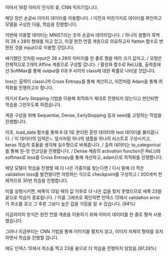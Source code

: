 이어서 16장 이미지 인식의 꽃, CNN 익히기입니다.

해당 장은 손글씨 이미지 데이터를 이용합니다. / 
이전과 마찬가지로 데이터를 확인하고 모델을 구상한 다음, 학습을 진행합니다.

이번에 이용할 데이터는 MNIST라는 숫자 손글씨 데이터입니다. / 
하나의 샘플이 흑백의 28 x 28의 형태를 띄고 있고, 이걸 완전 연결 계층으로 이요하고자 flatten 함수로 변환된 것을 input으로 이용할 것입니다.

얘기했던 것처럼 input은 28 x 28의 이미지를 한 줄로 폈을 때의 크기 값이고, / 모형은 전체적으로 2개의 Affine 계층으로 구성할 겁니다. / 
활성화 함수로 ReLU를, 출력층에선 SoftMax를 통해 output을 0과 9 사이의 class에 대한 확률로 나타낼 것입니다.

loss는 출력이 class니까 Cross Entropy를 통해 계산하고, 이전처럼 Adam을 통해 최적화를 진행하고자 합니다.

여기서 Early Stopping 기법을 이용해 최적화가 제대로 진행되지 않는다고 판단되면 학습을 그만두도록 하겠습니다.

계층 구성을 위해 Sequential, Dense, EarlyStopping 등과 seed를 고정하는 작업을 진행합니다.

이후, load_data 함수를 통해 6 대 1로 분리된 훈련 데이터와 test 데이터를 불러옵니다. / 
이 데이터의 입력은ㄴ 앞서처럼 하나의 샘플을 하나의 리스트로 구성시키고, keras 학습의 효율을 생각해 실수형으로 바꿔줍니다. / 
출력 데이터는 to_categorical를 통해 원-핫 인코딩을 진행합니다. / 
Dense 계층의 activation function은 ReLU와 softmax로 loss를 Cross Entropy를 통해 계산하고, adam으로 최적화를 진행합니다.

해당 모델이 학습을 진행할 때 더 나은 가중치를 찾는다면 / 다시 말해 더 적은 validation loss를 발견했다면 저장하는 식으로 checkpoint를 구성하고 / 200개씩 전체적으로 30번 학습을 진행합니다.

이를 실행시키면, 에폭이 13일 때의 값 이후로 더 나은 값을 찾지 못했으므로 에폭 23을 끝으로 학습이 종료됩니다. / 
이를 그래프로 확인하면 인덱스 12에서 validation error가 최소를 갖고 그 후론 그보다 높은 값을 가짐을 알 수 있습니다. (94%)

지금까지의 방식은 완전 연결 계층을 이용하기 위해 이미지 데이터를 한 줄로 펼쳐 사용했습니다.

그러나 지금부터는 CNN 기법을 통해 이미지를 펼치지 않고, 이미지 자체의 형태를 유지하면서 학습을 진행할 겁니다.


얘도 인덱스 12에서 최소를 찍고 23을 끝으로 더 학습을 진행하지 않았음.(97.28%)
